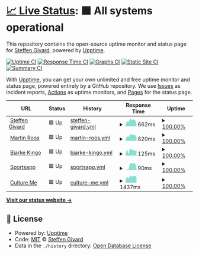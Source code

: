 # [📈 Live Status](https://status.steffengivard.dk): <!--live status--> **🟩 All systems operational**

This repository contains the open-source uptime monitor and status page for [Steffen Givard](steffengivard.dk), powered by [Upptime](https://github.com/upptime/upptime).

[![Uptime CI](https://github.com/SteffenGivard/uptime/workflows/Uptime%20CI/badge.svg)](https://github.com/SteffenGivard/uptime/actions?query=workflow%3A%22Uptime+CI%22)
[![Response Time CI](https://github.com/SteffenGivard/uptime/workflows/Response%20Time%20CI/badge.svg)](https://github.com/SteffenGivard/uptime/actions?query=workflow%3A%22Response+Time+CI%22)
[![Graphs CI](https://github.com/SteffenGivard/uptime/workflows/Graphs%20CI/badge.svg)](https://github.com/SteffenGivard/uptime/actions?query=workflow%3A%22Graphs+CI%22)
[![Static Site CI](https://github.com/SteffenGivard/uptime/workflows/Static%20Site%20CI/badge.svg)](https://github.com/SteffenGivard/uptime/actions?query=workflow%3A%22Static+Site+CI%22)
[![Summary CI](https://github.com/SteffenGivard/uptime/workflows/Summary%20CI/badge.svg)](https://github.com/SteffenGivard/uptime/actions?query=workflow%3A%22Summary+CI%22)

With [Upptime](https://upptime.js.org), you can get your own unlimited and free uptime monitor and status page, powered entirely by a GitHub repository. We use [Issues](https://github.com/SteffenGivard/uptime/issues) as incident reports, [Actions](https://github.com/SteffenGivard/uptime/actions) as uptime monitors, and [Pages](https://status.steffengivard.dk) for the status page.

<!--start: status pages-->
<!-- This summary is generated by Upptime (https://github.com/upptime/upptime) -->
<!-- Do not edit this manually, your changes will be overwritten -->
<!-- prettier-ignore -->
| URL | Status | History | Response Time | Uptime |
| --- | ------ | ------- | ------------- | ------ |
| <img alt="" src="https://icon.horse/icon/steffengivard.dk" height="13"> [Steffen Givard](https://steffengivard.dk) | 🟩 Up | [steffen-givard.yml](https://github.com/SteffenGivard/uptime/commits/HEAD/history/steffen-givard.yml) | <details><summary><img alt="Response time graph" src="./graphs/steffen-givard/response-time-week.png" height="20"> 662ms</summary><br><a href="https://SteffenGivard.github.io/uptime/history/steffen-givard"><img alt="Response time 782" src="https://img.shields.io/endpoint?url=https%3A%2F%2Fraw.githubusercontent.com%2FSteffenGivard%2Fuptime%2FHEAD%2Fapi%2Fsteffen-givard%2Fresponse-time.json"></a><br><a href="https://SteffenGivard.github.io/uptime/history/steffen-givard"><img alt="24-hour response time 252" src="https://img.shields.io/endpoint?url=https%3A%2F%2Fraw.githubusercontent.com%2FSteffenGivard%2Fuptime%2FHEAD%2Fapi%2Fsteffen-givard%2Fresponse-time-day.json"></a><br><a href="https://SteffenGivard.github.io/uptime/history/steffen-givard"><img alt="7-day response time 662" src="https://img.shields.io/endpoint?url=https%3A%2F%2Fraw.githubusercontent.com%2FSteffenGivard%2Fuptime%2FHEAD%2Fapi%2Fsteffen-givard%2Fresponse-time-week.json"></a><br><a href="https://SteffenGivard.github.io/uptime/history/steffen-givard"><img alt="30-day response time 672" src="https://img.shields.io/endpoint?url=https%3A%2F%2Fraw.githubusercontent.com%2FSteffenGivard%2Fuptime%2FHEAD%2Fapi%2Fsteffen-givard%2Fresponse-time-month.json"></a><br><a href="https://SteffenGivard.github.io/uptime/history/steffen-givard"><img alt="1-year response time 782" src="https://img.shields.io/endpoint?url=https%3A%2F%2Fraw.githubusercontent.com%2FSteffenGivard%2Fuptime%2FHEAD%2Fapi%2Fsteffen-givard%2Fresponse-time-year.json"></a></details> | <details><summary><a href="https://SteffenGivard.github.io/uptime/history/steffen-givard">100.00%</a></summary><a href="https://SteffenGivard.github.io/uptime/history/steffen-givard"><img alt="All-time uptime 99.98%" src="https://img.shields.io/endpoint?url=https%3A%2F%2Fraw.githubusercontent.com%2FSteffenGivard%2Fuptime%2FHEAD%2Fapi%2Fsteffen-givard%2Fuptime.json"></a><br><a href="https://SteffenGivard.github.io/uptime/history/steffen-givard"><img alt="24-hour uptime 100.00%" src="https://img.shields.io/endpoint?url=https%3A%2F%2Fraw.githubusercontent.com%2FSteffenGivard%2Fuptime%2FHEAD%2Fapi%2Fsteffen-givard%2Fuptime-day.json"></a><br><a href="https://SteffenGivard.github.io/uptime/history/steffen-givard"><img alt="7-day uptime 100.00%" src="https://img.shields.io/endpoint?url=https%3A%2F%2Fraw.githubusercontent.com%2FSteffenGivard%2Fuptime%2FHEAD%2Fapi%2Fsteffen-givard%2Fuptime-week.json"></a><br><a href="https://SteffenGivard.github.io/uptime/history/steffen-givard"><img alt="30-day uptime 100.00%" src="https://img.shields.io/endpoint?url=https%3A%2F%2Fraw.githubusercontent.com%2FSteffenGivard%2Fuptime%2FHEAD%2Fapi%2Fsteffen-givard%2Fuptime-month.json"></a><br><a href="https://SteffenGivard.github.io/uptime/history/steffen-givard"><img alt="1-year uptime 99.98%" src="https://img.shields.io/endpoint?url=https%3A%2F%2Fraw.githubusercontent.com%2FSteffenGivard%2Fuptime%2FHEAD%2Fapi%2Fsteffen-givard%2Fuptime-year.json"></a></details>
| <img alt="" src="https://icon.horse/icon/martinroos.dk" height="13"> [Martin Roos](https://martinroos.dk) | 🟩 Up | [martin-roos.yml](https://github.com/SteffenGivard/uptime/commits/HEAD/history/martin-roos.yml) | <details><summary><img alt="Response time graph" src="./graphs/martin-roos/response-time-week.png" height="20"> 820ms</summary><br><a href="https://SteffenGivard.github.io/uptime/history/martin-roos"><img alt="Response time 849" src="https://img.shields.io/endpoint?url=https%3A%2F%2Fraw.githubusercontent.com%2FSteffenGivard%2Fuptime%2FHEAD%2Fapi%2Fmartin-roos%2Fresponse-time.json"></a><br><a href="https://SteffenGivard.github.io/uptime/history/martin-roos"><img alt="24-hour response time 575" src="https://img.shields.io/endpoint?url=https%3A%2F%2Fraw.githubusercontent.com%2FSteffenGivard%2Fuptime%2FHEAD%2Fapi%2Fmartin-roos%2Fresponse-time-day.json"></a><br><a href="https://SteffenGivard.github.io/uptime/history/martin-roos"><img alt="7-day response time 820" src="https://img.shields.io/endpoint?url=https%3A%2F%2Fraw.githubusercontent.com%2FSteffenGivard%2Fuptime%2FHEAD%2Fapi%2Fmartin-roos%2Fresponse-time-week.json"></a><br><a href="https://SteffenGivard.github.io/uptime/history/martin-roos"><img alt="30-day response time 824" src="https://img.shields.io/endpoint?url=https%3A%2F%2Fraw.githubusercontent.com%2FSteffenGivard%2Fuptime%2FHEAD%2Fapi%2Fmartin-roos%2Fresponse-time-month.json"></a><br><a href="https://SteffenGivard.github.io/uptime/history/martin-roos"><img alt="1-year response time 849" src="https://img.shields.io/endpoint?url=https%3A%2F%2Fraw.githubusercontent.com%2FSteffenGivard%2Fuptime%2FHEAD%2Fapi%2Fmartin-roos%2Fresponse-time-year.json"></a></details> | <details><summary><a href="https://SteffenGivard.github.io/uptime/history/martin-roos">100.00%</a></summary><a href="https://SteffenGivard.github.io/uptime/history/martin-roos"><img alt="All-time uptime 99.98%" src="https://img.shields.io/endpoint?url=https%3A%2F%2Fraw.githubusercontent.com%2FSteffenGivard%2Fuptime%2FHEAD%2Fapi%2Fmartin-roos%2Fuptime.json"></a><br><a href="https://SteffenGivard.github.io/uptime/history/martin-roos"><img alt="24-hour uptime 100.00%" src="https://img.shields.io/endpoint?url=https%3A%2F%2Fraw.githubusercontent.com%2FSteffenGivard%2Fuptime%2FHEAD%2Fapi%2Fmartin-roos%2Fuptime-day.json"></a><br><a href="https://SteffenGivard.github.io/uptime/history/martin-roos"><img alt="7-day uptime 100.00%" src="https://img.shields.io/endpoint?url=https%3A%2F%2Fraw.githubusercontent.com%2FSteffenGivard%2Fuptime%2FHEAD%2Fapi%2Fmartin-roos%2Fuptime-week.json"></a><br><a href="https://SteffenGivard.github.io/uptime/history/martin-roos"><img alt="30-day uptime 100.00%" src="https://img.shields.io/endpoint?url=https%3A%2F%2Fraw.githubusercontent.com%2FSteffenGivard%2Fuptime%2FHEAD%2Fapi%2Fmartin-roos%2Fuptime-month.json"></a><br><a href="https://SteffenGivard.github.io/uptime/history/martin-roos"><img alt="1-year uptime 99.98%" src="https://img.shields.io/endpoint?url=https%3A%2F%2Fraw.githubusercontent.com%2FSteffenGivard%2Fuptime%2FHEAD%2Fapi%2Fmartin-roos%2Fuptime-year.json"></a></details>
| <img alt="" src="https://icon.horse/icon/bjarkekingo.dk" height="13"> [Bjarke Kingo](https://bjarkekingo.dk) | 🟩 Up | [bjarke-kingo.yml](https://github.com/SteffenGivard/uptime/commits/HEAD/history/bjarke-kingo.yml) | <details><summary><img alt="Response time graph" src="./graphs/bjarke-kingo/response-time-week.png" height="20"> 125ms</summary><br><a href="https://SteffenGivard.github.io/uptime/history/bjarke-kingo"><img alt="Response time 125" src="https://img.shields.io/endpoint?url=https%3A%2F%2Fraw.githubusercontent.com%2FSteffenGivard%2Fuptime%2FHEAD%2Fapi%2Fbjarke-kingo%2Fresponse-time.json"></a><br><a href="https://SteffenGivard.github.io/uptime/history/bjarke-kingo"><img alt="24-hour response time 131" src="https://img.shields.io/endpoint?url=https%3A%2F%2Fraw.githubusercontent.com%2FSteffenGivard%2Fuptime%2FHEAD%2Fapi%2Fbjarke-kingo%2Fresponse-time-day.json"></a><br><a href="https://SteffenGivard.github.io/uptime/history/bjarke-kingo"><img alt="7-day response time 125" src="https://img.shields.io/endpoint?url=https%3A%2F%2Fraw.githubusercontent.com%2FSteffenGivard%2Fuptime%2FHEAD%2Fapi%2Fbjarke-kingo%2Fresponse-time-week.json"></a><br><a href="https://SteffenGivard.github.io/uptime/history/bjarke-kingo"><img alt="30-day response time 121" src="https://img.shields.io/endpoint?url=https%3A%2F%2Fraw.githubusercontent.com%2FSteffenGivard%2Fuptime%2FHEAD%2Fapi%2Fbjarke-kingo%2Fresponse-time-month.json"></a><br><a href="https://SteffenGivard.github.io/uptime/history/bjarke-kingo"><img alt="1-year response time 125" src="https://img.shields.io/endpoint?url=https%3A%2F%2Fraw.githubusercontent.com%2FSteffenGivard%2Fuptime%2FHEAD%2Fapi%2Fbjarke-kingo%2Fresponse-time-year.json"></a></details> | <details><summary><a href="https://SteffenGivard.github.io/uptime/history/bjarke-kingo">100.00%</a></summary><a href="https://SteffenGivard.github.io/uptime/history/bjarke-kingo"><img alt="All-time uptime 99.99%" src="https://img.shields.io/endpoint?url=https%3A%2F%2Fraw.githubusercontent.com%2FSteffenGivard%2Fuptime%2FHEAD%2Fapi%2Fbjarke-kingo%2Fuptime.json"></a><br><a href="https://SteffenGivard.github.io/uptime/history/bjarke-kingo"><img alt="24-hour uptime 100.00%" src="https://img.shields.io/endpoint?url=https%3A%2F%2Fraw.githubusercontent.com%2FSteffenGivard%2Fuptime%2FHEAD%2Fapi%2Fbjarke-kingo%2Fuptime-day.json"></a><br><a href="https://SteffenGivard.github.io/uptime/history/bjarke-kingo"><img alt="7-day uptime 100.00%" src="https://img.shields.io/endpoint?url=https%3A%2F%2Fraw.githubusercontent.com%2FSteffenGivard%2Fuptime%2FHEAD%2Fapi%2Fbjarke-kingo%2Fuptime-week.json"></a><br><a href="https://SteffenGivard.github.io/uptime/history/bjarke-kingo"><img alt="30-day uptime 100.00%" src="https://img.shields.io/endpoint?url=https%3A%2F%2Fraw.githubusercontent.com%2FSteffenGivard%2Fuptime%2FHEAD%2Fapi%2Fbjarke-kingo%2Fuptime-month.json"></a><br><a href="https://SteffenGivard.github.io/uptime/history/bjarke-kingo"><img alt="1-year uptime 99.99%" src="https://img.shields.io/endpoint?url=https%3A%2F%2Fraw.githubusercontent.com%2FSteffenGivard%2Fuptime%2FHEAD%2Fapi%2Fbjarke-kingo%2Fuptime-year.json"></a></details>
| <img alt="" src="https://favicons.githubusercontent.com/null" height="13"> [Sportsapp](64.52.163.78) | 🟩 Up | [sportsapp.yml](https://github.com/SteffenGivard/uptime/commits/HEAD/history/sportsapp.yml) | <details><summary><img alt="Response time graph" src="./graphs/sportsapp/response-time-week.png" height="20"> 90ms</summary><br><a href="https://SteffenGivard.github.io/uptime/history/sportsapp"><img alt="Response time 96" src="https://img.shields.io/endpoint?url=https%3A%2F%2Fraw.githubusercontent.com%2FSteffenGivard%2Fuptime%2FHEAD%2Fapi%2Fsportsapp%2Fresponse-time.json"></a><br><a href="https://SteffenGivard.github.io/uptime/history/sportsapp"><img alt="24-hour response time 18" src="https://img.shields.io/endpoint?url=https%3A%2F%2Fraw.githubusercontent.com%2FSteffenGivard%2Fuptime%2FHEAD%2Fapi%2Fsportsapp%2Fresponse-time-day.json"></a><br><a href="https://SteffenGivard.github.io/uptime/history/sportsapp"><img alt="7-day response time 90" src="https://img.shields.io/endpoint?url=https%3A%2F%2Fraw.githubusercontent.com%2FSteffenGivard%2Fuptime%2FHEAD%2Fapi%2Fsportsapp%2Fresponse-time-week.json"></a><br><a href="https://SteffenGivard.github.io/uptime/history/sportsapp"><img alt="30-day response time 101" src="https://img.shields.io/endpoint?url=https%3A%2F%2Fraw.githubusercontent.com%2FSteffenGivard%2Fuptime%2FHEAD%2Fapi%2Fsportsapp%2Fresponse-time-month.json"></a><br><a href="https://SteffenGivard.github.io/uptime/history/sportsapp"><img alt="1-year response time 96" src="https://img.shields.io/endpoint?url=https%3A%2F%2Fraw.githubusercontent.com%2FSteffenGivard%2Fuptime%2FHEAD%2Fapi%2Fsportsapp%2Fresponse-time-year.json"></a></details> | <details><summary><a href="https://SteffenGivard.github.io/uptime/history/sportsapp">100.00%</a></summary><a href="https://SteffenGivard.github.io/uptime/history/sportsapp"><img alt="All-time uptime 99.96%" src="https://img.shields.io/endpoint?url=https%3A%2F%2Fraw.githubusercontent.com%2FSteffenGivard%2Fuptime%2FHEAD%2Fapi%2Fsportsapp%2Fuptime.json"></a><br><a href="https://SteffenGivard.github.io/uptime/history/sportsapp"><img alt="24-hour uptime 100.00%" src="https://img.shields.io/endpoint?url=https%3A%2F%2Fraw.githubusercontent.com%2FSteffenGivard%2Fuptime%2FHEAD%2Fapi%2Fsportsapp%2Fuptime-day.json"></a><br><a href="https://SteffenGivard.github.io/uptime/history/sportsapp"><img alt="7-day uptime 100.00%" src="https://img.shields.io/endpoint?url=https%3A%2F%2Fraw.githubusercontent.com%2FSteffenGivard%2Fuptime%2FHEAD%2Fapi%2Fsportsapp%2Fuptime-week.json"></a><br><a href="https://SteffenGivard.github.io/uptime/history/sportsapp"><img alt="30-day uptime 100.00%" src="https://img.shields.io/endpoint?url=https%3A%2F%2Fraw.githubusercontent.com%2FSteffenGivard%2Fuptime%2FHEAD%2Fapi%2Fsportsapp%2Fuptime-month.json"></a><br><a href="https://SteffenGivard.github.io/uptime/history/sportsapp"><img alt="1-year uptime 99.96%" src="https://img.shields.io/endpoint?url=https%3A%2F%2Fraw.githubusercontent.com%2FSteffenGivard%2Fuptime%2FHEAD%2Fapi%2Fsportsapp%2Fuptime-year.json"></a></details>
| <img alt="" src="https://icon.horse/icon/culture-me.dk" height="13"> [Culture Me](https://www.culture-me.dk) | 🟩 Up | [culture-me.yml](https://github.com/SteffenGivard/uptime/commits/HEAD/history/culture-me.yml) | <details><summary><img alt="Response time graph" src="./graphs/culture-me/response-time-week.png" height="20"> 1437ms</summary><br><a href="https://SteffenGivard.github.io/uptime/history/culture-me"><img alt="Response time 1613" src="https://img.shields.io/endpoint?url=https%3A%2F%2Fraw.githubusercontent.com%2FSteffenGivard%2Fuptime%2FHEAD%2Fapi%2Fculture-me%2Fresponse-time.json"></a><br><a href="https://SteffenGivard.github.io/uptime/history/culture-me"><img alt="24-hour response time 1303" src="https://img.shields.io/endpoint?url=https%3A%2F%2Fraw.githubusercontent.com%2FSteffenGivard%2Fuptime%2FHEAD%2Fapi%2Fculture-me%2Fresponse-time-day.json"></a><br><a href="https://SteffenGivard.github.io/uptime/history/culture-me"><img alt="7-day response time 1437" src="https://img.shields.io/endpoint?url=https%3A%2F%2Fraw.githubusercontent.com%2FSteffenGivard%2Fuptime%2FHEAD%2Fapi%2Fculture-me%2Fresponse-time-week.json"></a><br><a href="https://SteffenGivard.github.io/uptime/history/culture-me"><img alt="30-day response time 1501" src="https://img.shields.io/endpoint?url=https%3A%2F%2Fraw.githubusercontent.com%2FSteffenGivard%2Fuptime%2FHEAD%2Fapi%2Fculture-me%2Fresponse-time-month.json"></a><br><a href="https://SteffenGivard.github.io/uptime/history/culture-me"><img alt="1-year response time 1613" src="https://img.shields.io/endpoint?url=https%3A%2F%2Fraw.githubusercontent.com%2FSteffenGivard%2Fuptime%2FHEAD%2Fapi%2Fculture-me%2Fresponse-time-year.json"></a></details> | <details><summary><a href="https://SteffenGivard.github.io/uptime/history/culture-me">100.00%</a></summary><a href="https://SteffenGivard.github.io/uptime/history/culture-me"><img alt="All-time uptime 99.84%" src="https://img.shields.io/endpoint?url=https%3A%2F%2Fraw.githubusercontent.com%2FSteffenGivard%2Fuptime%2FHEAD%2Fapi%2Fculture-me%2Fuptime.json"></a><br><a href="https://SteffenGivard.github.io/uptime/history/culture-me"><img alt="24-hour uptime 100.00%" src="https://img.shields.io/endpoint?url=https%3A%2F%2Fraw.githubusercontent.com%2FSteffenGivard%2Fuptime%2FHEAD%2Fapi%2Fculture-me%2Fuptime-day.json"></a><br><a href="https://SteffenGivard.github.io/uptime/history/culture-me"><img alt="7-day uptime 100.00%" src="https://img.shields.io/endpoint?url=https%3A%2F%2Fraw.githubusercontent.com%2FSteffenGivard%2Fuptime%2FHEAD%2Fapi%2Fculture-me%2Fuptime-week.json"></a><br><a href="https://SteffenGivard.github.io/uptime/history/culture-me"><img alt="30-day uptime 100.00%" src="https://img.shields.io/endpoint?url=https%3A%2F%2Fraw.githubusercontent.com%2FSteffenGivard%2Fuptime%2FHEAD%2Fapi%2Fculture-me%2Fuptime-month.json"></a><br><a href="https://SteffenGivard.github.io/uptime/history/culture-me"><img alt="1-year uptime 99.84%" src="https://img.shields.io/endpoint?url=https%3A%2F%2Fraw.githubusercontent.com%2FSteffenGivard%2Fuptime%2FHEAD%2Fapi%2Fculture-me%2Fuptime-year.json"></a></details>

<!--end: status pages-->

[**Visit our status website →**](https://status.steffengivard.dk)

## 📄 License

- Powered by: [Upptime](https://github.com/upptime/upptime)
- Code: [MIT](./LICENSE) © [Steffen Givard](steffengivard.dk)
- Data in the `./history` directory: [Open Database License](https://opendatacommons.org/licenses/odbl/1-0/)
